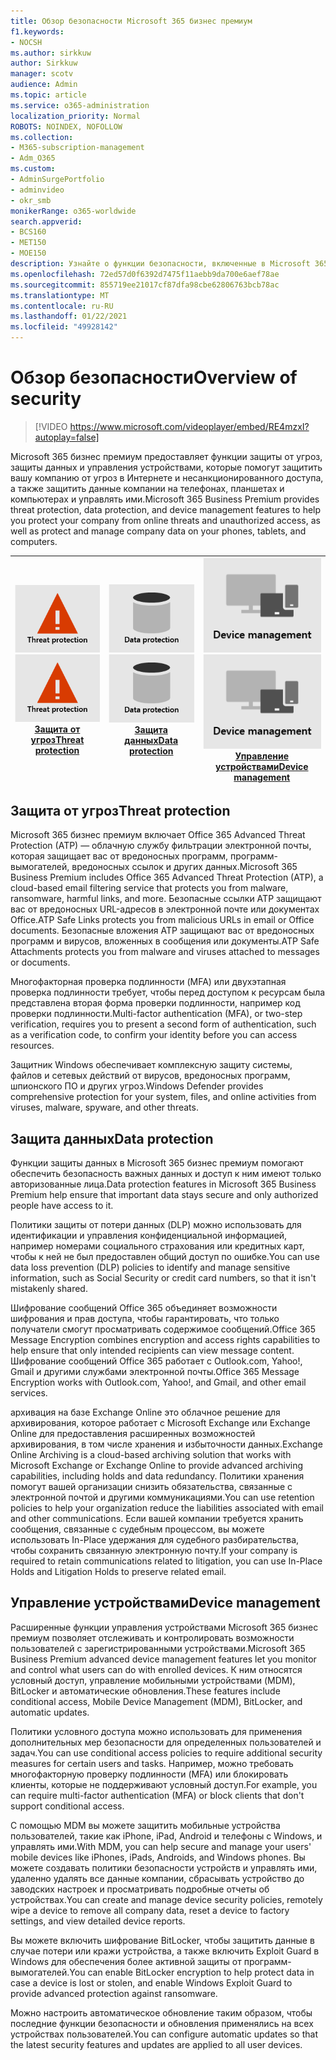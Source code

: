 ```yaml
---
title: Обзор безопасности Microsoft 365 бизнес премиум
f1.keywords:
- NOCSH
ms.author: sirkkuw
author: Sirkkuw
manager: scotv
audience: Admin
ms.topic: article
ms.service: o365-administration
localization_priority: Normal
ROBOTS: NOINDEX, NOFOLLOW
ms.collection:
- M365-subscription-management
- Adm_O365
ms.custom:
- AdminSurgePortfolio
- adminvideo
- okr_smb
monikerRange: o365-worldwide
search.appverid:
- BCS160
- MET150
- MOE150
description: Узнайте о функции безопасности, включенные в Microsoft 365 для бизнеса.
ms.openlocfilehash: 72ed57d0f6392d7475f11aebb9da700e6aef78ae
ms.sourcegitcommit: 855719ee21017cf87dfa98cbe62806763bcb78ac
ms.translationtype: MT
ms.contentlocale: ru-RU
ms.lasthandoff: 01/22/2021
ms.locfileid: "49928142"
---
```

# <a name="overview-of-security"></a><span data-ttu-id="77ffd-103">Обзор безопасности</span><span class="sxs-lookup"><span data-stu-id="77ffd-103">Overview of security</span></span>

> [!VIDEO https://www.microsoft.com/videoplayer/embed/RE4mzxI?autoplay=false]

<span data-ttu-id="77ffd-104">Microsoft 365 бизнес премиум предоставляет функции защиты от угроз, защиты данных и управления устройствами, которые помогут защитить вашу компанию от угроз в Интернете и несанкционированного доступа, а также защитить данные компании на телефонах, планшетах и компьютерах и управлять ими.</span><span class="sxs-lookup"><span data-stu-id="77ffd-104">Microsoft 365 Business Premium provides threat protection, data protection, and device management features to help you protect your company from online threats and unauthorized access, as well as protect and manage company data on your phones, tablets, and computers.</span></span>

|<span data-ttu-id="77ffd-105">![Защита от угроз](../media/m365-business-security-threat-protection.png)</span><span class="sxs-lookup"><span data-stu-id="77ffd-105">![Threat protection](../media/m365-business-security-threat-protection.png)</span></span><br/>[<span data-ttu-id="77ffd-106">Защита от угроз</span><span class="sxs-lookup"><span data-stu-id="77ffd-106">Threat protection</span></span>](#threat-protection)|<span data-ttu-id="77ffd-107">![Сотрудничество с клиентом](../media/m365-business-security-data-protection.png)</span><span class="sxs-lookup"><span data-stu-id="77ffd-107">![Collaborate with a client](../media/m365-business-security-data-protection.png)</span></span> <br/>[<span data-ttu-id="77ffd-108">Защита данных</span><span class="sxs-lookup"><span data-stu-id="77ffd-108">Data protection</span></span>](#data-protection) | <span data-ttu-id="77ffd-109">![Управление устройствами](../media/m365-business-security-device-management.png)</span><span class="sxs-lookup"><span data-stu-id="77ffd-109">![Device management](../media/m365-business-security-device-management.png)</span></span> <br/>[<span data-ttu-id="77ffd-110">Управление устройствами</span><span class="sxs-lookup"><span data-stu-id="77ffd-110">Device management</span></span>](#device-management) |
|--|--|--|

## <a name="threat-protection"></a><span data-ttu-id="77ffd-111">Защита от угроз</span><span class="sxs-lookup"><span data-stu-id="77ffd-111">Threat protection</span></span>

<span data-ttu-id="77ffd-112">Microsoft 365 бизнес премиум включает Office 365 Advanced Threat Protection (ATP) — облачную службу фильтрации электронной почты, которая защищает вас от вредоносных программ, программ-вымогателей, вредоносных ссылок и других данных.</span><span class="sxs-lookup"><span data-stu-id="77ffd-112">Microsoft 365 Business Premium includes Office 365 Advanced Threat Protection (ATP), a cloud-based email filtering service that protects you from malware, ransomware, harmful links, and more.</span></span> <span data-ttu-id="77ffd-113">Безопасные ссылки ATP защищают вас от вредоносных URL-адресов в электронной почте или документах Office.</span><span class="sxs-lookup"><span data-stu-id="77ffd-113">ATP Safe Links protects you from malicious URLs in email or Office documents.</span></span> <span data-ttu-id="77ffd-114">Безопасные вложения ATP защищают вас от вредоносных программ и вирусов, вложенных в сообщения или документы.</span><span class="sxs-lookup"><span data-stu-id="77ffd-114">ATP Safe Attachments protects you from malware and viruses attached to messages or documents.</span></span>

<span data-ttu-id="77ffd-115">Многофакторная проверка подлинности (MFA) или двухэтапная проверка подлинности требует, чтобы перед доступом к ресурсам была представлена вторая форма проверки подлинности, например код проверки подлинности.</span><span class="sxs-lookup"><span data-stu-id="77ffd-115">Multi-factor authentication (MFA), or two-step verification, requires you to present a second form of authentication, such as a verification code, to confirm your identity before you can access resources.</span></span>  

<span data-ttu-id="77ffd-116">Защитник Windows обеспечивает комплексную защиту системы, файлов и сетевых действий от вирусов, вредоносных программ, шпионского ПО и других угроз.</span><span class="sxs-lookup"><span data-stu-id="77ffd-116">Windows Defender provides comprehensive protection for your system, files, and online activities from viruses, malware, spyware, and other threats.</span></span>

## <a name="data-protection"></a><span data-ttu-id="77ffd-117">Защита данных</span><span class="sxs-lookup"><span data-stu-id="77ffd-117">Data protection</span></span>

<span data-ttu-id="77ffd-118">Функции защиты данных в Microsoft 365 бизнес премиум помогают обеспечить безопасность важных данных и доступ к ним имеют только авторизованные лица.</span><span class="sxs-lookup"><span data-stu-id="77ffd-118">Data protection features in Microsoft 365 Business Premium help ensure that important data stays secure and only authorized people have access to it.</span></span>

<span data-ttu-id="77ffd-119">Политики защиты от потери данных (DLP) можно использовать для идентификации и управления конфиденциальной информацией, например номерами социального страхования или кредитных карт, чтобы к ней не был предоставлен общий доступ по ошибке.</span><span class="sxs-lookup"><span data-stu-id="77ffd-119">You can use data loss prevention (DLP) policies to identify and manage sensitive information, such as Social Security or credit card numbers, so that it isn't mistakenly shared.</span></span> 

<span data-ttu-id="77ffd-120">Шифрование сообщений Office 365 объединяет возможности шифрования и прав доступа, чтобы гарантировать, что только получатели смогут просматривать содержимое сообщений.</span><span class="sxs-lookup"><span data-stu-id="77ffd-120">Office 365 Message Encryption combines encryption and access rights capabilities to help ensure that only intended recipients can view message content.</span></span> <span data-ttu-id="77ffd-121">Шифрование сообщений Office 365 работает с Outlook.com, Yahoo!, Gmail и другими службами электронной почты.</span><span class="sxs-lookup"><span data-stu-id="77ffd-121">Office 365 Message Encryption works with Outlook.com, Yahoo!, and Gmail, and other email services.</span></span>

<span data-ttu-id="77ffd-122">архивация на базе Exchange Online это облачное решение для архивирования, которое работает с Microsoft Exchange или Exchange Online для предоставления расширенных возможностей архивирования, в том числе хранения и избыточности данных.</span><span class="sxs-lookup"><span data-stu-id="77ffd-122">Exchange Online Archiving is a cloud-based archiving solution that works with Microsoft Exchange or Exchange Online to provide advanced archiving capabilities, including holds and data redundancy.</span></span> <span data-ttu-id="77ffd-123">Политики хранения помогут вашей организации снизить обязательства, связанные с электронной почтой и другими коммуникациями.</span><span class="sxs-lookup"><span data-stu-id="77ffd-123">You can use retention policies to help your organization reduce the liabilities associated with email and other communications.</span></span> <span data-ttu-id="77ffd-124">Если вашей компании требуется хранить сообщения, связанные с судебным процессом, вы можете использовать In-Place удержания для судебного разбирательства, чтобы сохранить связанную электронную почту.</span><span class="sxs-lookup"><span data-stu-id="77ffd-124">If your company is required to retain communications related to litigation, you can use In-Place Holds and Litigation Holds to preserve related email.</span></span>

## <a name="device-management"></a><span data-ttu-id="77ffd-125">Управление устройствами</span><span class="sxs-lookup"><span data-stu-id="77ffd-125">Device management</span></span>

<span data-ttu-id="77ffd-126">Расширенные функции управления устройствами Microsoft 365 бизнес премиум позволяет отслеживать и контролировать возможности пользователей с зарегистрированными устройствами.</span><span class="sxs-lookup"><span data-stu-id="77ffd-126">Microsoft 365 Business Premium advanced device management features let you monitor and control what users can do with enrolled devices.</span></span> <span data-ttu-id="77ffd-127">К ним относятся условный доступ, управление мобильными устройствами (MDM), BitLocker и автоматические обновления.</span><span class="sxs-lookup"><span data-stu-id="77ffd-127">These features include conditional access, Mobile Device Management (MDM), BitLocker, and automatic updates.</span></span>

<span data-ttu-id="77ffd-128">Политики условного доступа можно использовать для применения дополнительных мер безопасности для определенных пользователей и задач.</span><span class="sxs-lookup"><span data-stu-id="77ffd-128">You can use conditional access policies to require additional security measures for certain users and tasks.</span></span> <span data-ttu-id="77ffd-129">Например, можно требовать многофакторную проверку подлинности (MFA) или блокировать клиенты, которые не поддерживают условный доступ.</span><span class="sxs-lookup"><span data-stu-id="77ffd-129">For example, you can require multi-factor authentication (MFA) or block clients that don't support conditional access.</span></span>

<span data-ttu-id="77ffd-130">С помощью MDM вы можете защитить мобильные устройства пользователей, такие как iPhone, iPad, Android и телефоны с Windows, и управлять ими.</span><span class="sxs-lookup"><span data-stu-id="77ffd-130">With MDM, you can help secure and manage your users' mobile devices like iPhones, iPads, Androids, and Windows phones.</span></span> <span data-ttu-id="77ffd-131">Вы можете создавать политики безопасности устройств и управлять ими, удаленно удалять все данные компании, сбрасывать устройство до заводских настроек и просматривать подробные отчеты об устройствах.</span><span class="sxs-lookup"><span data-stu-id="77ffd-131">You can create and manage device security policies, remotely wipe a device to remove all company data, reset a device to factory settings, and view detailed device reports.</span></span> 

<span data-ttu-id="77ffd-132">Вы можете включить шифрование BitLocker, чтобы защитить данные в случае потери или кражи устройства, а также включить Exploit Guard в Windows для обеспечения более активной защиты от программ-вымогателей.</span><span class="sxs-lookup"><span data-stu-id="77ffd-132">You can enable BitLocker encryption to help protect data in case a device is lost or stolen, and enable Windows Exploit Guard to provide advanced protection against ransomware.</span></span>

<span data-ttu-id="77ffd-133">Можно настроить автоматическое обновление таким образом, чтобы последние функции безопасности и обновления применялись на всех устройствах пользователей.</span><span class="sxs-lookup"><span data-stu-id="77ffd-133">You can configure automatic updates so that the latest security features and updates are applied to all user devices.</span></span> 